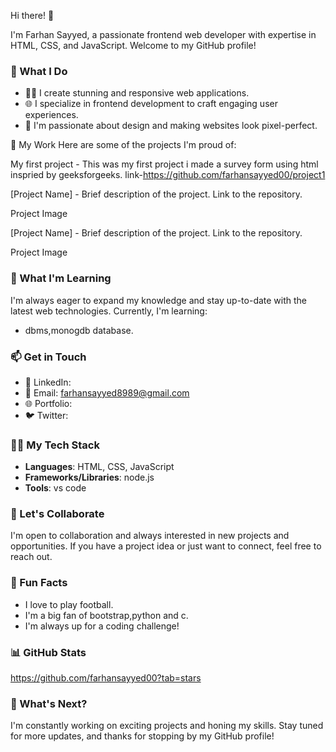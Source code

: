  Hi there! 👋

I'm Farhan Sayyed, a passionate frontend web developer with expertise in HTML, CSS, and JavaScript. Welcome to my GitHub profile!

### 🚀 What I Do

- 👨‍💻 I create stunning and responsive web applications.
- 🌐 I specialize in frontend development to craft engaging user experiences.
- 🎨 I'm passionate about design and making websites look pixel-perfect.

💼 My Work
Here are some of the projects I'm proud of:

My first project - This was my first project i made a survey form using html inspried by geeksforgeeks.
link-https://github.com/farhansayyed00/project1




[Project Name] - Brief description of the project. Link to the repository.

Project Image

[Project Name] - Brief description of the project. Link to the repository.

Project Image


### 🌱 What I'm Learning

I'm always eager to expand my knowledge and stay up-to-date with the latest web technologies. Currently, I'm learning:

- dbms,monogdb database. 

### 📫 Get in Touch

- 🔗 LinkedIn: 
- 📧 Email: farhansayyed8989@gmail.com
- 🌐 Portfolio:
- 🐦 Twitter:

### 👨‍💻 My Tech Stack

- **Languages**: HTML, CSS, JavaScript
- **Frameworks/Libraries**: node.js 
- **Tools**: vs code
### 🤝 Let's Collaborate

I'm open to collaboration and always interested in new projects and opportunities. If you have a project idea or just want to connect, feel free to reach out.

### 🌟 Fun Facts

- I love to play football.
- I'm a big fan of bootstrap,python and c.
- I'm always up for a coding challenge!

### 📊 GitHub Stats

https://github.com/farhansayyed00?tab=stars


### 🚧 What's Next?

I'm constantly working on exciting projects and honing my skills. Stay tuned for more updates, and thanks for stopping by my GitHub profile!
